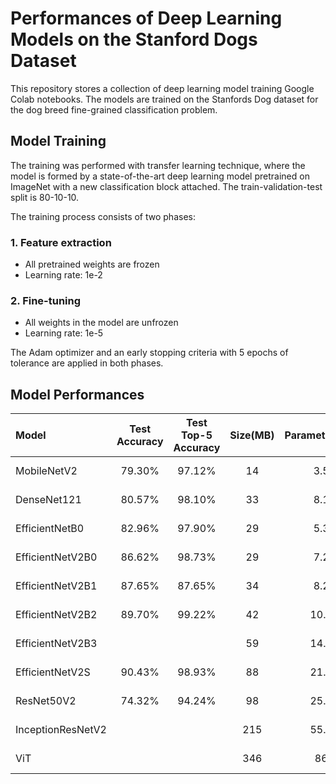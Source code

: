 # Performances of Deep Learning Models on the Stanford Dogs Dataset

This repository stores a collection of deep learning model training Google Colab notebooks. The models are trained on the Stanfords Dog dataset for the dog breed fine-grained classification problem.

## Model Training
The training was performed with transfer learning technique, where the model is formed by a state-of-the-art deep learning model pretrained on ImageNet with a new classification block attached. The train-validation-test split is 80-10-10.

The training process consists of two phases: 
### 1. Feature extraction
* All pretrained weights are frozen
* Learning rate: 1e-2

### 2. Fine-tuning
* All weights in the model are unfrozen
* Learning rate: 1e-5

The Adam optimizer and an early stopping criteria with 5 epochs of tolerance are applied in both phases.

## Model Performances
|Model|Test Accuracy|Test Top-5 Accuracy|Size(MB)|Parameters(M)|Link to Final Model|
|:---   | :---: |:---: |:---: |:---: |:---: |
|MobileNetV2|79.30%|97.12%|14|3.5|[Google Drive](https://drive.google.com/file/d/1-1QRmYuGClWCIzo6l4yUwImkZ-0CuzLD/view?usp=sharing)|
|DenseNet121|80.57%|98.10%|33|8.1|[Google Drive](https://drive.google.com/file/d/1-wY0G44HG5JmdbJ9Y_BZN8bWq350VQ7p/view?usp=sharing)|
|EfficientNetB0|82.96%|97.90%|29|5.3|[Google Drive](https://drive.google.com/file/d/1-y6MP9vumLvdBLR7oaMWkVgIT19lNZKh/view?usp=sharing)|
|EfficientNetV2B0|86.62%|98.73%|29|7.2|[Google Drive](https://drive.google.com/file/d/1-0Lv1QeRTFE7ib1G2Erz4_t5kgOb9ta9/view?usp=sharing)|
|EfficientNetV2B1|87.65%|87.65%|34|8.2|[Google Drive](https://drive.google.com/file/d/1-38BYFkVBnAzahI2naZnwaTFXcAmbP6v/view?usp=sharing)|
|EfficientNetV2B2|89.70%|99.22%|42|10.2|[Google Drive](https://drive.google.com/file/d/1-QdEzFdRRmXOZEcenNIgPhi6ZpYVPsU2/view?usp=sharing)|
|EfficientNetV2B3|||59|14.5|[Google Drive]()|
|EfficientNetV2S|90.43%|98.93%|88|21.6|[Google Drive](https://drive.google.com/file/d/106Ag7tarebY2yHpDzQq2JiiLl1JjHraa/view?usp=sharing)|
|ResNet50V2|74.32%|94.24%|98|25.6|[Google Drive](https://drive.google.com/file/d/1-GEjKCn_teBjnt3I0RsHwG9fj2r1CMR5/view?usp=sharing)|
|InceptionResNetV2|||215|55.9|[Google Drive]()|
|ViT|||346|86|[Hugging Face](https://huggingface.co/skyau/dog-breed-classifier-vit)|

